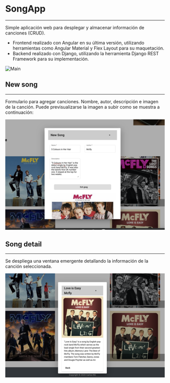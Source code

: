 # SongApp

---

Simple aplicación web para desplegar y almacenar información de canciones (CRUD).  
* Frontend realizado con Angular en su última versión, utilizando herramientas como Angular 
Material y Flex Layout para su maquetación.
* Backend realizado con Django, utilizando la herramienta Django REST Framework para su implementación.

![Main](./public/main.png)




## New song
---

Formulario para agregar canciones. Nombre, autor, descripción e imagen de la canción. Puede previsualizarse la imagen a subir como se muestra a continuación:

![NewSong](./public/new-song.png)


## Song detail

---

Se despliega una ventana emergente detallando la información de la canción seleccionada.

![Songs](./public/song-detail.png)
